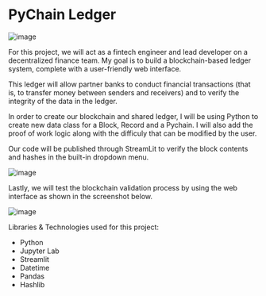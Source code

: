 # PyChain Ledger
![image](https://user-images.githubusercontent.com/98672852/176558491-342db6d4-e08a-486c-a34a-69ebc4b07077.png)

For this project, we will act as a fintech engineer and lead developer on a decentralized finance team. My goal is to build a blockchain-based ledger system, complete with a user-friendly web interface. 

This ledger will allow partner banks to conduct financial transactions (that is, to transfer money between senders and receivers) and to verify the integrity of the data in the ledger.

In order to create our blockchain and shared ledger, I will be using Python to create new data class for a Block, Record and a Pychain. I will also add the proof of work logic along with the difficuly that can be modified by the user.


Our code will be published through StreamLit to verify the block contents and hashes in the built-in dropdown menu. 

![image](https://user-images.githubusercontent.com/98672852/176561897-2702aae4-b41e-4539-b102-5e955319e557.png)

Lastly, we will test the blockchain validation process by using the web interface as shown in the screenshot below.

![image](https://user-images.githubusercontent.com/98672852/176562012-73b8ffa3-45d5-4229-8ce2-f4af88c1d12f.png)

Libraries & Technologies used for this project:

- Python
- Jupyter Lab
- Streamlit
- Datetime
- Pandas 
- Hashlib
